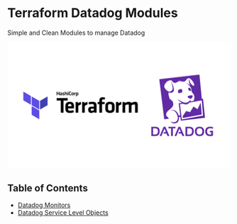 # Terraform Datadog Modules 

Simple and Clean Modules to manage Datadog


![logo](assets/terraformdd.png)

## Table of Contents

- [Datadog Monitors](/monitor/README.md)
- [Datadog Service Level Objects](/slo-query/README.md)